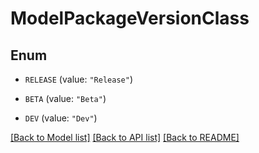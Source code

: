 # ModelPackageVersionClass

## Enum


* `RELEASE` (value: `"Release"`)

* `BETA` (value: `"Beta"`)

* `DEV` (value: `"Dev"`)


[[Back to Model list]](../README.md#documentation-for-models) [[Back to API list]](../README.md#documentation-for-api-endpoints) [[Back to README]](../README.md)


